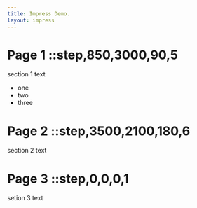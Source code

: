 ```yaml
---
title: Impress Demo.
layout: impress
---
```


# Page 1 ::step,850,3000,90,5
section 1 text
- one
- two
- three

# Page 2 ::step,3500,2100,180,6
section 2 text

# Page 3 ::step,0,0,0,1
setion 3 text

